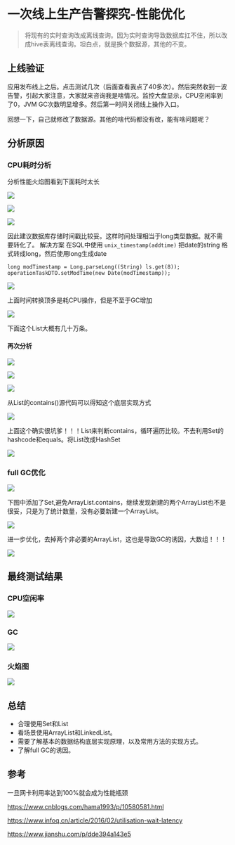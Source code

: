 # 一次线上生产告警探究-性能优化
> 将现有的实时查询改成离线查询。因为实时查询导致数据库扛不住，所以改成hive表离线查询。坦白点，就是换个数据源，其他的不变。
## 上线验证
应用发布线上之后。点击测试几次（后面查看我点了40多次）。然后突然收到一波告警，引起大家注意，大家就来咨询我是啥情况。监控大盘显示，CPU空闲率到了0，JVM GC次数明显增多。然后第一时间关闭线上操作入口。

回想一下，自己就修改了数据源。其他的啥代码都没有改，能有啥问题呢？

## 分析原因
### CPU耗时分析
分析性能火焰图看到下面耗时太长

![](https://cdn.jsdelivr.net/gh/filess/img8@main/2021/05/16/1621169555954-14e28c95-155e-4fc1-aeb2-51b6e80499fe.png)

![](https://cdn.jsdelivr.net/gh/filess/img14@main/2021/05/16/1621169616284-2ccef977-863c-4dfe-af30-1c776257bb74.png)


![](https://cdn.jsdelivr.net/gh/filess/img12@main/2021/05/16/1621169646880-eb3f84c7-c6aa-4d43-a4f8-6951efbd5ead.png)


因此建议数据库存储时间戳比较妥。这样时间处理相当于long类型数据。就不需要转化了。
解决方案
在SQL中使用
`unix_timestamp(addtime)`
把date的string 格式转成long，然后使用long生成date
```
long modTimestamp = Long.parseLong((String) ls.get(8));
operationTaskDTO.setModTime(new Date(modTimestamp));
```

![](https://cdn.jsdelivr.net/gh/filess/img9@main/2021/05/16/1621173723036-77ddc78e-e433-4fbe-8001-1cb8b230aa36.png)

上面时间转换顶多是耗CPU操作，但是不至于GC增加

![](https://cdn.jsdelivr.net/gh/filess/img12@main/2021/05/16/1621173755551-b6af6954-d234-43b3-8cac-7b66e4804c2e.png)

下面这个List大概有几十万条。

#### 再次分析

![](https://cdn.jsdelivr.net/gh/filess/img4@main/2021/05/16/1621173945878-a8d9b511-fad0-4619-904f-ec5d3a36c8a5.png)

![](https://cdn.jsdelivr.net/gh/filess/img15@main/2021/05/16/1621174043913-8bab141c-fc97-463d-8613-eb0bb4d8448d.png)

![](https://cdn.jsdelivr.net/gh/filess/img17@main/2021/05/16/1621174061299-3a604cde-01aa-4273-b017-d0db6ccee1c5.png)

从List的contains()源代码可以得知这个底层实现方式

![](https://cdn.jsdelivr.net/gh/filess/img8@main/2021/05/16/1621174213829-417be5bd-a584-4e90-bb7a-728099f12066.png)

上面这个确实很坑爹！！！List来判断contains，循环遍历比较。不去利用Set的hashcode和equals。将List改成HashSet

![](https://cdn.jsdelivr.net/gh/filess/img16@main/2021/05/16/1621174300566-6aa408f0-e53c-41c4-b0b3-e278faecf3b8.png)

### full GC优化
![](https://cdn.jsdelivr.net/gh/filess/img11@main/2021/05/16/1621173814844-6e0ad05e-2fbb-4deb-91c7-a2f1a2d3e1e3.png)

下图中添加了Set,避免ArrayList.contains，继续发现新建的两个ArrayList也不是很妥，只是为了统计数量，没有必要新建一个ArrayList。

![](https://cdn.jsdelivr.net/gh/filess/img8@main/2021/05/16/1621174430534-26621152-76c6-4f87-8150-1764da3937bd.png)

进一步优化，去掉两个非必要的ArrayList，这也是导致GC的诱因，大数组！！！


![](https://cdn.jsdelivr.net/gh/filess/img2@main/2021/05/16/1621174497693-cc8958c3-be55-47cf-aebf-f7a852ec3749.png)


## 最终测试结果

### CPU空闲率

![](https://cdn.jsdelivr.net/gh/filess/img17@main/2021/05/16/1621174534485-46cdc3a3-05c5-4416-9bf5-d97967824f16.png)

### GC

![](https://cdn.jsdelivr.net/gh/filess/img0@main/2021/05/16/1621174542186-cff4a5e7-85b2-4922-bdf6-5a62fb571dc9.png)

### 火焰图

![](https://cdn.jsdelivr.net/gh/filess/img1@main/2021/05/16/1621174549187-b90491c4-28c2-4d78-875c-6aa07747dc85.png)

## 总结
* 合理使用Set和List
* 看场景使用ArrayList和LinkedList。
* 需要了解基本的数据结构底层实现原理，以及常用方法的实现方式。
* 了解full GC的诱因。

## 参考

一旦网卡利用率达到100%就会成为性能瓶颈

https://www.cnblogs.com/hama1993/p/10580581.html

https://www.infoq.cn/article/2016/02/utilisation-wait-latency

https://www.jianshu.com/p/dde394a143e5
